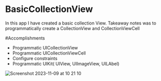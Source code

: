 # BasicCollectionView

In  this app I have created a basic collection View. Takeaway notes was to programmatically create a CollectionView and CollectionViewCell


#Accomplishments
- Programmatic UICollectionView
- Programmatic UICollectionViewCell
- Configure constraints
- Programmatic UIKit( UIView, UIImageView,  UILAbel)

![Screenshot 2023-11-09 at 10 21 10](https://github.com/carrington-manyuchi/BasicCollectionView/assets/60835640/029c67ce-4f33-46bc-89b6-f4cbe2fb93b7)
